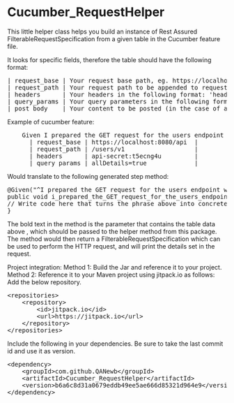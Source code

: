 # Cucumber_RequestHelper
<p>
This little helper class helps you build an instance of Rest Assured FilterableRequestSpecification from a given table in the Cucumber feature file.

It looks for specific fields, therefore the table should have the following format:
<pre>
| request_base | Your request base path, eg. https://localhost:8080/api/v1                                      |
| request_path | Your request path to be appended to request base, eg. users/&ltuser&gt                             |
| headers      | Your headers in the following format: 'headerName:value', comma separated, eg. key:myKey       |
| query_params | Your query parameters in the following format: 'query=value', comma separated, eg. color=black |
| post_body    | Your content to be posted (in the case of a POST request), usually a JSON body                 |
</pre>
Example of cucumber feature:
<pre>
    Given I prepared the GET request for the users endpoint with
      | request_base | https://localhost:8080/api  |
      | request_path | /users/v1                   |
      | headers      | api-secret:t5ecng4u         |
      | query_params | allDetails=true             |
</pre>
Would translate to the following generated step method:
<pre>
@Given("^I prepared the GET request for the users endpoint with$")
public void i_prepared_the_GET_request_for_the_users_endpoint_with(<b>DataTable arg1</b>) throws Exception {
// Write code here that turns the phrase above into concrete actions
}
</pre>
The bold text in the method is the parameter that contains the table data above , which should be passed to the helper method from this package.
The method would then return a FilterableRequestSpecification which can be used to perform the HTTP request, and will print the details set in the request.

Project integration:
Method 1:
Build the Jar and reference it to your project.
Method 2:
Reference it to your Maven project using jitpack.io as follows:
Add the below repository.
<pre>
&lt;repositories&gt;
	&lt;repository&gt;
		&lt;id&gt;jitpack.io&lt;/id&gt;
		&lt;url&gt;https://jitpack.io&lt;/url&gt;
	&lt;/repository&gt;
&lt;/repositories&gt;
</pre>
Include the following in your dependencies. Be sure to take the last commit id and use it as version.
<pre>
&lt;dependency&gt;
	&lt;groupId&gt;com.github.QANewb&lt;/groupId&gt;
	&lt;artifactId&gt;Cucumber_RequestHelper&lt;/artifactId&gt;
	&lt;version&gt;b6a6c8d31a0679eddb49ee5ae666d85321d964e9&lt;/version&gt;
&lt;/dependency&gt;
</pre>
</p>
